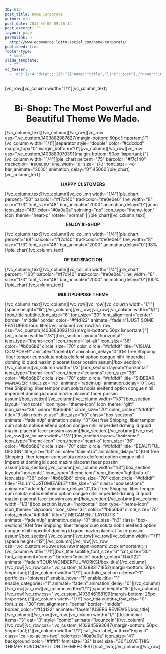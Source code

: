 ```yaml
---
ID: 613
post_title: Home Corporate
author: olu
post_date: 2014-06-05 09:36:34
post_excerpt: ""
layout: page
permalink: >
  http://www.ecommerce.lotto-social.com/home-corporate/
published: true
footer-type:
  - small
slide_template:
  - ""
vc_teaser:
  - 'a:2:{s:4:"data";s:115:"[{"name":"title","link":"post"},{"name":"image","image":"featured","link":"none"},{"name":"text","mode":"excerpt"}]";s:7:"bgcolor";s:0:"";}'
---
```

[vc_row][vc_column width="1/1"][vc_column_text]
<h1 style="text-align: center;">Bi-Shop: The Most Powerful and Beautiful Theme We Made.</h1>
[/vc_column_text][/vc_column][/vc_row][vc_row css=".vc_custom_1403882987627{margin-bottom: 50px !important;}"][vc_column width="1/1"][separator style="double" color="#cdcdcd" margin_top="0" margin_bottom="0"][/vc_column][/vc_row][vc_row css=".vc_custom_1403883070391{margin-bottom: 50px !important;}"][vc_column width="1/4"][pie_chart percent="75" barcolor="#f7c140" trackcolor="#e0e0e0" line_width="8" size="173" font_size="48" bar_animate="2000" animation_delay="0"]45000[/pie_chart][vc_column_text]
<p style="text-align: center;"><strong>HAPPY CUSTOMERS</strong></p>
[/vc_column_text][/vc_column][vc_column width="1/4"][pie_chart percent="50" barcolor="#f7c140" trackcolor="#e0e0e0" line_width="8" size="173" font_size="48" bar_animate="2000" animation_delay="0"][icon icon_size="48" color="#0a0a0a" spinning="no" icon_type="theme-icon" icon_theme="heart-o" rotate="normal" ][/pie_chart][vc_column_text]
<p style="text-align: center;"><strong>ENJOY BI-SHOP
</strong></p>
[/vc_column_text][/vc_column][vc_column width="1/4"][pie_chart percent="98" barcolor="#f7c140" trackcolor="#e0e0e0" line_width="8" size="173" font_size="48" bar_animate="2000" animation_delay="0"]98%[/pie_chart][vc_column_text]
<p style="text-align: center;"><strong>OF SATISFACTION</strong></p>
[/vc_column_text][/vc_column][vc_column width="1/4"][pie_chart percent="100" barcolor="#f7c140" trackcolor="#e0e0e0" line_width="8" size="173" font_size="48" bar_animate="2000" animation_delay="0"]100%[/pie_chart][vc_column_text]
<p style="text-align: center;"><strong>MULTIPURPOSE THEME
</strong></p>
[/vc_column_text][/vc_column][/vc_row][vc_row][vc_column width="1/1"][space height="15"][/vc_column][/vc_row][vc_row][vc_column width="1/1"][box_title subtitle_font_size="6" font_size="30" font_alignment="center" border="middle" border_color="#f4d122" animate="fadeIn"]JUST SOME FEATURES[/box_title][/vc_column][/vc_row][vc_row css=".vc_custom_1403883093142{margin-bottom: 50px !important;}"][vc_column width="1/3"][box_section layout="horizontal" icon_type="theme-icon" icon_theme="list-alt" icon_size="36" color="#b6b6b6" circle_size="70" color_circle="#dfdfdf" title="VISUAL COMPOSER" animate="fadeInUp" animation_delay="0"]Get free Shipping  liber tempor cum soluta nobis eleifend option congue nihil imperdiet doming id quod mazim placerat facer possim assum[/box_section][/vc_column][vc_column width="1/3"][box_section layout="horizontal" icon_type="theme-icon" icon_theme="columns" icon_size="36" color="#b6b6b6" circle_size="70" color_circle="#dfdfdf" title="SIDEBAR MANAGER" title_size="h3" animate="fadeInUp" animation_delay="0"]Get free Shipping  liber tempor cum soluta nobis eleifend option congue nihil imperdiet doming id quod mazim placerat facer possim assum[/box_section][/vc_column][vc_column width="1/3"][box_section layout="horizontal" icon_type="theme-icon" icon_theme="gift" icon_size="36" color="#b6b6b6" circle_size="70" color_circle="#dfdfdf" title="9 skin ready to use" title_size="h3" class="box-sections" animate="fadeInUp" animation_delay="0"]Get free Shipping  liber tempor cum soluta nobis eleifend option congue nihil imperdiet doming id quod mazim placerat facer possim assum[/box_section][/vc_column][/vc_row][vc_row][vc_column width="1/3"][box_section layout="horizontal" icon_type="theme-icon" icon_theme="heart-o" icon_size="36" color="#b6b6b6" circle_size="70" color_circle="#dfdfdf" title="BEAUTIFUL DESIGN" title_size="h3" animate="fadeInUp" animation_delay="0"]Get free Shipping  liber tempor cum soluta nobis eleifend option congue nihil imperdiet doming id quod mazim placerat facer possim assum[/box_section][/vc_column][vc_column width="1/3"][box_section layout="horizontal" icon_type="theme-icon" icon_theme="lightbulb-o" icon_size="36" color="#b6b6b6" circle_size="70" color_circle="#dfdfdf" title="FULLY CUSTOMIZABLE" title_size="h3" class="box-sections" animate="fadeInUp" animation_delay="0"]Get free Shipping  liber tempor cum soluta nobis eleifend option congue nihil imperdiet doming id quod mazim placerat facer possim assum[/box_section][/vc_column][vc_column width="1/3"][box_section layout="horizontal" icon_type="theme-icon" icon_theme="clipboard" icon_size="36" color="#b6b6b6" circle_size="70" color_circle="#dfdfdf" title="2 MEGAMENU LAYOUTS " animate="fadeInUp" animation_delay="0" title_size="h3" class="box-sections"]Get free Shipping  liber tempor cum soluta nobis eleifend option congue nihil imperdiet doming id quod mazim placerat facer possim assum[/box_section][/vc_column][/vc_row][vc_row][vc_column width="1/1"][space height="15"][/vc_column][/vc_row][vc_row css=".vc_custom_1403946168199{margin-bottom: 25px !important;}"][vc_column width="1/1"][box_title subtitle_font_size="6" font_size="30" font_alignment="center" border="middle" border_color="#f4d122" animate="fadeIn"]OUR WONDERFUL WORKS[/box_title][/vc_column][/vc_row][vc_row css=".vc_custom_1403883171852{margin-bottom: 50px !important;}"][vc_column width="1/1"][portfolio_section nitems="-1" portfolios="pinterest" enable_hover="1" enable_title="1" enable_categories="1" animate="fadeIn" animation_delay="0"][/vc_column][/vc_row][vc_row][vc_column width="1/1"][space height="15"][/vc_column][/vc_row][vc_row css=".vc_custom_1403946168199{margin-bottom: 25px !important;}"][vc_column width="1/1"][box_title subtitle_font_size="6" font_size="30" font_alignment="center" border="middle" border_color="#f4d122" animate="fadeIn"]USERS REVIEWS[/box_title][/vc_column][/vc_row][vc_row][vc_column width="1/1"][testimonial items="3" cat="0" style="comic" animate="bounceIn"][/vc_column][/vc_row][vc_row css=".vc_custom_1403945992647{margin-bottom: 50px !important;}"][vc_column width="1/1"][call_two label_button="Enjoy it" class="call-to-action-two" colortext="#0a0a0a" icon_size="41" background_color="#ffffff" font_size="32" label_size="30"]LOVE THIS THEME? PURCHASE IT ON THEMEFOREST[/call_two][/vc_column][/vc_row]